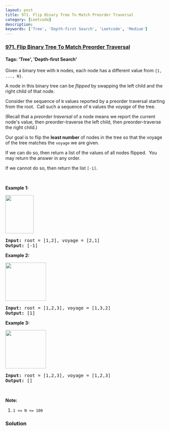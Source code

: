 ```yaml
---
layout: post
title: 971. Flip Binary Tree To Match Preorder Traversal
category: [Leetcode]
description: 
keywords: ['Tree', 'Depth-first Search', 'Leetcode', 'Medium']
---
```

### [971. Flip Binary Tree To Match Preorder Traversal](https://leetcode.com/problems/flip-binary-tree-to-match-preorder-traversal)

#### Tags: 'Tree', 'Depth-first Search'

<div class="content__u3I1 question-content__JfgR"><div><p>Given a binary tree with <code>N</code> nodes, each node has a different value from <code>{1, ..., N}</code>.</p>
<p>A node in this binary tree can be <em>flipped</em> by swapping the left child and the right child of that node.</p>
<p>Consider the sequence of <code>N</code> values reported by a preorder traversal starting from the root.  Call such a sequence of <code>N</code> values the <em>voyage</em> of the tree.</p>
<p>(Recall that a <em>preorder traversal</em> of a node means we report the current node's value, then preorder-traverse the left child, then preorder-traverse the right child.)</p>
<p>Our goal is to flip the <strong>least number</strong> of nodes in the tree so that the voyage of the tree matches the <code>voyage</code> we are given.</p>
<p>If we can do so, then return a list of the values of all nodes flipped.  You may return the answer in any order.</p>
<p>If we cannot do so, then return the list <code>[-1]</code>.</p>
<p> </p>
<div>
<p><strong>Example 1:</strong></p>
<p><strong><img alt="" src="https://assets.leetcode.com/uploads/2019/01/02/1219-01.png" style="width: 88px; height: 120px;"/></strong></p>
<pre><strong>Input: </strong>root = <span id="example-input-1-1">[1,2]</span>, voyage = <span id="example-input-1-2">[2,1]</span>
<strong>Output: </strong><span id="example-output-1">[-1]</span>
</pre>
<div>
<p><strong>Example 2:</strong></p>
<p><strong><img alt="" src="https://assets.leetcode.com/uploads/2019/01/02/1219-02.png" style="width: 127px; height: 120px;"/></strong></p>
<pre><strong>Input: </strong>root = <span id="example-input-2-1">[1,2,3]</span>, voyage = <span id="example-input-2-2">[1,3,2]</span>
<strong>Output: </strong><span id="example-output-2">[1]</span>
</pre>
<div>
<p><strong>Example 3:</strong></p>
<p><strong><img alt="" src="https://assets.leetcode.com/uploads/2019/01/02/1219-02.png" style="width: 127px; height: 120px;"/></strong></p>
<pre><strong>Input: </strong>root = <span id="example-input-3-1">[1,2,3]</span>, voyage = <span id="example-input-3-2">[1,2,3]</span>
<strong>Output: </strong><span id="example-output-3">[]</span>
</pre>
<p> </p>
<p><strong><span>Note:</span></strong></p>
<ol>
<li><code>1 &lt;= N &lt;= 100</code></li>
</ol>
</div>
</div>
</div>
</div></div>

### Solution
